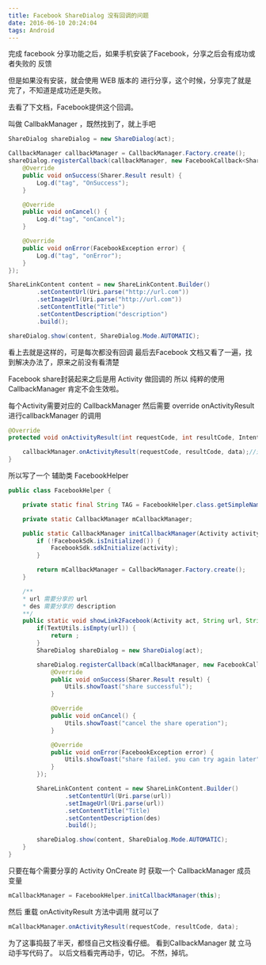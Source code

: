 ```yaml
---
title: Facebook ShareDialog 没有回调的问题
date: 2016-06-10 20:24:04
tags: Android
---
```


完成 facebook 分享功能之后，如果手机安装了Facebook，分享之后会有成功或者失败的 反馈

但是如果没有安装，就会使用 WEB 版本的 进行分享，这个时候，分享完了就是完了，不知道是成功还是失败。

去看了下文档，Facebook提供这个回调。

叫做 CallbakManager ，既然找到了，就上手吧

```java
ShareDialog shareDialog = new ShareDialog(act);

CallbackManager callbackManager = CallbackManager.Factory.create();
shareDialog.registerCallback(callbackManager, new FacebookCallback<Sharer.Result>() {
	@Override
	public void onSuccess(Sharer.Result result) {
		Log.d("tag", "OnSuccess");
	}

	@Override
	public void onCancel() {
		Log.d("tag", "onCancel");
	}

	@Override
	public void onError(FacebookException error) {
		Log.d("tag", "onError");
	}
});

ShareLinkContent content = new ShareLinkContent.Builder()
		.setContentUrl(Uri.parse("http://url.com"))
		.setImageUrl(Uri.parse("http://url.com"))
		.setContentTitle("Title")
		.setContentDescription("description")
		.build();

shareDialog.show(content, ShareDialog.Mode.AUTOMATIC);
```

看上去就是这样的，可是每次都没有回调
最后去Facebook 文档又看了一遍，找到解决办法了，原来之前没有看清楚

Facebook share封装起来之后是用 Activity 做回调的
所以 纯粹的使用 CallbackManager 肯定不会生效啦。

<!-- more -->
每个Activity需要对应的 CallbackManager 
然后需要 override onActivityResult 进行callbackManager 的调用

```java
@Override
protected void onActivityResult(int requestCode, int resultCode, Intent data) {

	callbackManager.onActivityResult(requestCode, resultCode, data);//这个callbackmanager要是之前 create 的那一个，不能是 新 create的
}
```

所以写了一个 辅助类 FacebookHelper

```java
public class FacebookHelper {

    private static final String TAG = FacebookHelper.class.getSimpleName();

    private static CallbackManager mCallbackManager;

    public static CallbackManager initCallbackManager(Activity activity) {
        if (!FacebookSdk.isInitialized()) {
            FacebookSdk.sdkInitialize(activity);
        }

        return mCallbackManager = CallbackManager.Factory.create();
    }

	/**
	* url 需要分享的 url
	* des 需要分享的 description
	**/
    public static void showLink2Facebook(Activity act, String url, String des) {
        if(TextUtils.isEmpty(url)) {
            return ;
        }
        ShareDialog shareDialog = new ShareDialog(act);

        shareDialog.registerCallback(mCallbackManager, new FacebookCallback<Sharer.Result>() {
            @Override
            public void onSuccess(Sharer.Result result) {
                Utils.showToast("share successful");
            }

            @Override
            public void onCancel() {
                Utils.showToast("cancel the share operation");
            }

            @Override
            public void onError(FacebookException error) {
                Utils.showToast("share failed. you can try again later");
            }
        });

        ShareLinkContent content = new ShareLinkContent.Builder()
                .setContentUrl(Uri.parse(url))
                .setImageUrl(Uri.parse(url))
                .setContentTitle("Title)
                .setContentDescription(des)
                .build();

        shareDialog.show(content, ShareDialog.Mode.AUTOMATIC);
    }
}
```

只要在每个需要分享的 Activity OnCreate 时 获取一个 CallbackManager 成员变量

```java
mCallbackManager = FacebookHelper.initCallbackManager(this);
```

然后 重载 onActivityResult 方法中调用 就可以了

```java
mCallbackManager.onActivityResult(requestCode, resultCode, data);
```

为了这事捣鼓了半天，都怪自己文档没看仔细。
看到CallbackManager 就 立马动手写代码了。
以后文档看完再动手，切记。
不然，掉坑。